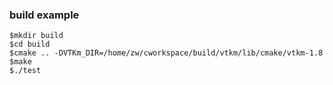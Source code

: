 ### build example

```
$mkdir build
$cd build
$cmake .. -DVTKm_DIR=/home/zw/cworkspace/build/vtkm/lib/cmake/vtkm-1.8
$make
$./test
```
